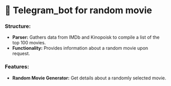 # 🤖 Telegram_bot for random movie
### Structure:
- **Parser:** Gathers data from IMDb and Kinopoisk to compile a list of the top 100 movies.
- **Functionality:** Provides information about a random movie upon request.

### Features:
- **Random Movie Generator:** Get details about a randomly selected movie.
